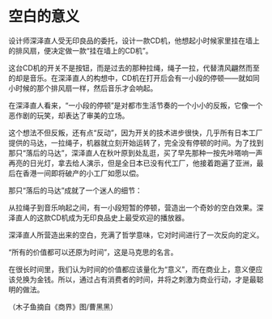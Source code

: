 # 空白的意义

设计师深泽直人受无印良品的委托，设计一款CD机，他想起小时候家里挂在墙上的排风扇，便决定做一款“挂在墙上的CD机”。 

这台CD机的开关不是按钮，而是过去的那种拉绳，绳子一拉，代替清风翩然而至的却是音乐。在深泽直人的构想中，CD机在打开后会有一小段的停顿——就如同小时候的那个排风扇一样，然后音乐才会响起。 

在深泽直人看来，“一小段的停顿”是对都市生活节奏的一个小小的反叛，它像一个恶作剧的玩笑，却表达了审美的立场。 

这个想法不但反叛，还有点“反动”，因为开关的技术进步很快，几乎所有日本工厂提供的马达，一拉绳子，机器就立刻开始运转了，完全没有停顿的时间。为了找到那只“落后的马达”，深泽直人在秋叶原到处乱逛，买了早先那种一按先咔嗒响一声再亮的日光灯，拿去给人演示，但是全日本已没有代工厂，他接着跑遍了亚洲，最后在香港一间即将破产的小工厂如愿以偿。 

那只“落后的马达”成就了一个迷人的细节： 

从拉绳子到音乐响起之间，有一小段短暂的停顿，营造出一个奇妙的空白效果。深泽直人的这款CD机成为无印良品史上最受欢迎的播放器。 

深泽直人所营造出来的空白，充满了哲学意味，它对时间进行了一次反向的定义。 

“所有的价值都可以还原为时间”，这是马克思的名言。 

在很长时间里，我们认为时间的价值都应该量化为“意义”，而在商业上，意义便应该兑换为金钱。所以，通过占有消费者的时间，并将之刺激为商业行动，才是最聪明的做法。 

（木子鱼摘自《商界》图/曹黑黑）